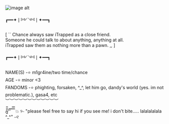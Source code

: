 ![image alt](https://media.discordapp.net/attachments/949535910956007425/1414126153987264555/oneshot.png?ex=68be6f1c&is=68bd1d9c&hm=a096923a124cd71faf1a17510201549e0811f418730ec19fac9bbee3e0b6ec7a&=&format=webp&quality=lossless)
                
   ┏━━✦❘༻༺❘✦━━┓ 
             


 [ `` Chance always saw iTrapped as a close friend.     
       Someone he could talk to about anything, anything at all.       
  iTrapped saw them as nothing more than a pawn. ,, ]

  ┏━━✦❘༻༺❘✦━━┓

NAME(S) -⭐ m1gr4ine/two time/chance   
AGE -⭐ minor <3  
FANDOMS -⭐ phighting, forsaken, ^_^, let him go, dandy's world (yes. im not problematic.), gasa4, etc  
︶︶︶︶︶︶︶︶︶︶︶︶

/̵͇̿̿/'̿'̿ ̿ ̿̿ ̿̿ 💥 ୨⎯ "please feel free to say hi if you see me! i don't bite..... lalalalalala ^_^" ⎯୧
